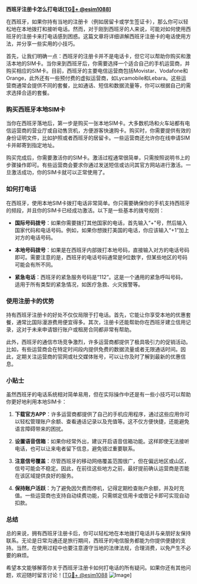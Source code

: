 **西班牙注册卡怎么打电话[[TG💪+ @esim1088](https://t.me/s/esim1088)]**

在西班牙，如果你持有当地的注册卡（例如居留卡或学生签证卡），那么你可以轻松地在本地拨打和接听电话。然而，对于刚到西班牙的人来说，可能对如何使用西班牙的注册卡来打电话感到困惑。这篇文章将详细讲解西班牙注册卡的电话使用方法，并分享一些实用的小技巧。

首先，让我们明确一点：西班牙的注册卡并不是电话卡，但它可以帮助你购买和激活本地的SIM卡。当你来到西班牙后，你需要选择一个适合自己的手机运营商，并购买相应的SIM卡。目前，西班牙的主要电信运营商包括Movistar、Vodafone和Orange，此外还有一些预付费的虚拟运营商，如Lycamobile和Lebara。这些运营商通常会提供不同的套餐，比如通话、短信和数据流量等，你可以根据自己的需求选择合适的套餐。

### 购买西班牙本地SIM卡

当你在西班牙落地后，第一步是购买一张本地SIM卡。大多数机场和火车站都有电信运营商的营业厅或自动售货机，方便游客快速购卡。购买时，你需要提供有效的身份证明文件，比如护照或者西班牙的居留卡。一些运营商还允许你在线申请SIM卡并邮寄到指定地址。

购买完成后，你需要激活你的SIM卡。激活过程通常很简单，只需按照说明书上的步骤操作即可。有些运营商会要求你通过发送短信或访问其官方网站进行激活。一旦激活成功，你的SIM卡就可以正常使用了。

### 如何打电话

在西班牙，使用本地SIM卡拨打电话非常简单。你只需要确保你的手机支持西班牙的频段，并且你的SIM卡已经成功激活。以下是一些基本的拨号规则：

- **国际号码拨号**：如果你需要拨打其他国家的电话，首先输入“+”号，然后输入国家代码和电话号码。例如，如果你想拨打美国的电话，你应该输入“+1”加上对方的电话号码。
  
- **本地号码拨号**：如果是在西班牙内部拨打本地号码，直接输入对方的电话号码即可。需要注意的是，西班牙的电话号码通常是9位数字，但某些地区的号码可能会有所不同。

- **紧急电话**：西班牙的紧急服务号码是“112”。这是一个通用的紧急呼叫号码，适用于所有类型的紧急情况，如医疗急救、火灾报警等。

### 使用注册卡的优势

持有西班牙注册卡的好处不仅仅局限于打电话。首先，它能让你享受本地的优惠套餐，通常比国际漫游费用便宜得多。其次，注册卡还能帮助你在西班牙建立信用记录，这对于未来申请银行账户或租房合同都非常有帮助。

此外，西班牙的通信市场竞争激烈，许多运营商都提供了极具吸引力的促销活动。比如，有些运营商会在特定时间段内提供免费的数据流量或者无限通话时间。因此，定期关注运营商的官网或社交媒体账号，可以让你及时了解到最新的优惠信息。

### 小贴士

虽然西班牙的电话系统相对简单易用，但在实际操作中还是有一些小技巧可以帮助你更好地利用本地SIM卡：

1. **下载官方APP**：许多运营商都提供了自己的手机应用程序，通过这些应用你可以轻松管理账户余额、查看通话记录以及充值等。这不仅方便快捷，还能避免语言障碍带来的困扰。

2. **设置语音信箱**：如果你经常外出，建议开启语音信箱功能。这样即使无法接听电话，也可以让来电者留下信息，避免错过重要联系。

3. **注意信号覆盖**：尽管西班牙的移动网络覆盖范围很广，但在偏远地区或山区，信号可能会不稳定。因此，在前往这些地方之前，最好提前确认运营商是否能在该区域提供良好的服务。

4. **保持账户活跃**：为了避免因欠费而停机，记得定期检查账户余额，并及时充值。一些运营商也支持自动续费功能，只需绑定信用卡或借记卡即可实现自动扣款。

### 总结

总的来说，拥有西班牙注册卡后，你可以轻松地在本地拨打电话并与亲朋好友保持联系。无论是日常沟通还是旅行期间，西班牙的电信服务都能为你提供便捷的支持。当然，在使用过程中也要注意遵守当地的法律法规，合理消费，以免产生不必要的麻烦。

希望本文能够解答你关于西班牙注册卡如何打电话的所有疑问。如果你还有其他问题，欢迎随时留言讨论！[[TG💪+ @esim1088](https://t.me/s/esim1088) ![Image](https://i.postimg.cc/4NQfJmqS/Snipaste-2025-05-13-00-14-12.png)]